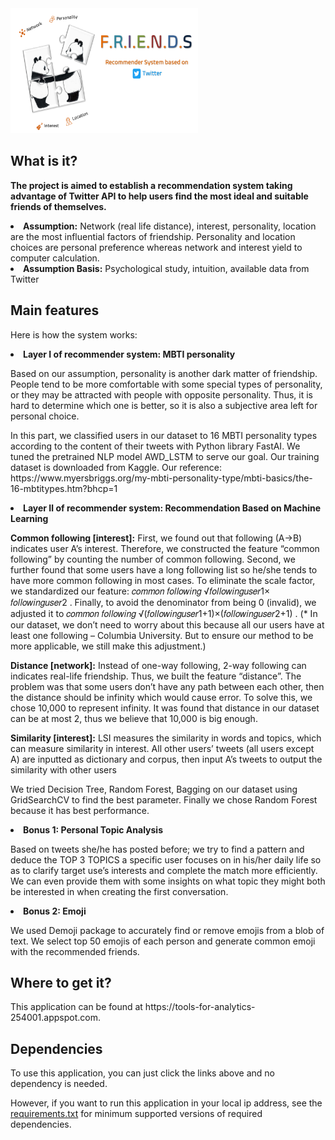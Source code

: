 <img src='top.PNG' alt="Italian Trulli" style="width:300px;height:200px;">

<h2>What is it?</h2>
<p><strong>The project is aimed to establish a recommendation system taking advantage of Twitter API to help users find the most ideal and suitable friends of themselves. </strong>
<li><b>Assumption:</b> Network (real life distance), interest, personality, location are the most influential factors of friendship. Personality and location choices are personal preference whereas network and interest yield to computer calculation.
<li><b>Assumption Basis:</b> Psychological study, intuition, available data from Twitter

<h2>Main features</h2>
Here is how the system works:
<p>
  <li><strong>Layer I of recommender system: MBTI personality</strong>
  <p>Based on our assumption, personality is another dark matter of friendship. People tend to be more comfortable with some special types of personality, or they may be attracted with people with opposite personality. Thus, it is hard to determine which one is better, so it is also a subjective area left for personal choice.</p>
  <p>In this part, we classified users in our dataset to 16 MBTI personality types according to the content of their tweets with Python library FastAI. We tuned the pretrained NLP model AWD_LSTM to serve our goal. Our training dataset is downloaded from Kaggle. Our reference: https://www.myersbriggs.org/my-mbti-personality-type/mbti-basics/the-16-mbtitypes.htm?bhcp=1
<p>
<li><strong>Layer Ⅱ of recommender system: Recommendation Based on Machine Learning</strong>
  <p><b>Common following [interest]:</b> First, we found out that following (A→B) indicates user A’s interest. Therefore, we constructed the feature “common following” by counting the number of common following. Second, we further found that some users have a long following list so he/she tends to have more common following in most cases. To eliminate the scale factor, we standardized our feature: 𝑐𝑜𝑚𝑚𝑜𝑛 𝑓𝑜𝑙𝑙𝑜𝑤𝑖𝑛𝑔 √𝑓𝑜𝑙𝑙𝑜𝑤𝑖𝑛𝑔𝑢𝑠𝑒𝑟1× 𝑓𝑜𝑙𝑙𝑜𝑤𝑖𝑛𝑔𝑢𝑠𝑒𝑟2 . Finally, to avoid the denominator from being 0 (invalid), we adjusted it to 𝑐𝑜𝑚𝑚𝑜𝑛 𝑓𝑜𝑙𝑙𝑜𝑤𝑖𝑛𝑔 √(𝑓𝑜𝑙𝑙𝑜𝑤𝑖𝑛𝑔𝑢𝑠𝑒𝑟1+1)×(𝑓𝑜𝑙𝑙𝑜𝑤𝑖𝑛𝑔𝑢𝑠𝑒𝑟2+1) . (* In our dataset, we don’t need to worry about this because all our users have at least one following – Columbia University. But to ensure our method to be more applicable, we still make this adjustment.)
  <p><b>Distance [network]:</b> Instead of one-way following, 2-way following can indicates real-life friendship. Thus, we built the feature “distance”. The problem was that some users don’t have any path between each other, then the distance should be infinity which would cause error. To solve this, we chose 10,000 to represent infinity. It was found that distance in our dataset can be at most 2, thus we believe that 10,000 is big enough. 
  <p><b>Similarity [interest]:</b> LSI measures the similarity in words and topics, which can measure similarity in interest. All other users’ tweets (all users except A) are inputted as dictionary and corpus, then input A’s tweets to output the similarity with other users</p>
    <p>We tried Decision Tree, Random Forest, Bagging on our dataset using GridSearchCV to find the best parameter. Finally we chose Random Forest because it has best performance.  
<p>
  <li><strong>Bonus 1: Personal Topic Analysis</strong>
  <p>Based on tweets she/he has posted before; we try to find a pattern and deduce the TOP 3 TOPICS a specific user focuses on in his/her daily life so as to clarify target use’s interests and complete the match more efficiently. We can even provide them with some insights on what topic they might both be interested in when creating the first conversation. 
<p>
  <li><strong>Bonus 2: Emoji</strong>
  <p>We used Demoji package to accurately find or remove emojis from a blob of text. We select top 50 emojis of each person and generate common emoji with the recommended friends. 
<p>
<h2>Where to get it?</h2>
<p>This application can be found at https://tools-for-analytics-254001.appspot.com.

<h2>Dependencies</h2>
<p>To use this application, you can just click the links above and no dependency is needed. </p>
<p>However, if you want to run this application in your local ip address, see the <a href='https://github.com/Jade-April/Project-Group-16/blob/master/requirements.txt'>requirements.txt</a> for minimum supported versions of required dependencies.
